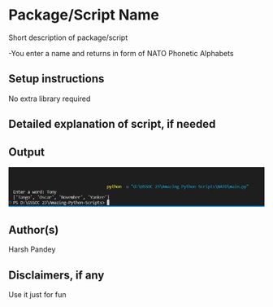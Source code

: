 # Package/Script Name

Short description of package/script

-You enter a name and returns in form of NATO Phonetic Alphabets

## Setup instructions

No extra library required

## Detailed explanation of script, if needed

## Output
![Demo](image.png)
## Author(s)

Harsh Pandey

## Disclaimers, if any

Use it just for fun